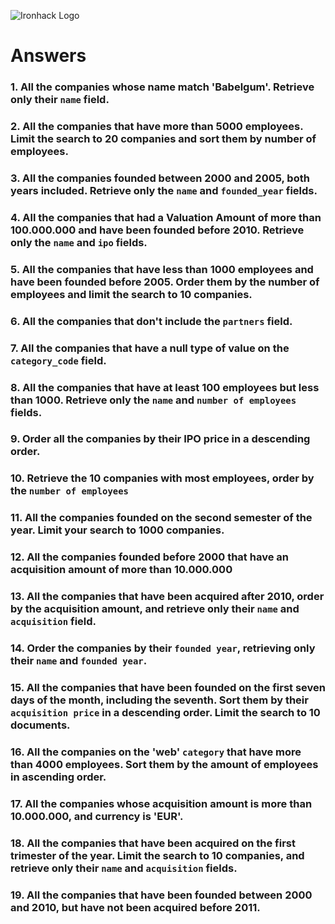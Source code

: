 ![Ironhack Logo](https://i.imgur.com/1QgrNNw.png)

# Answers

### 1. All the companies whose name match 'Babelgum'. Retrieve only their `name` field.

<!--
query: {name: 'Babelgum'}
projection: {name: 1}
sort:
skip:
limit:
-->

### 2. All the companies that have more than 5000 employees. Limit the search to 20 companies and sort them by **number of employees**.

<!--
query: {number_of_employees: {$gt: 5000}}
projection:
sort: {number_of_employees:-1}
skip:
limit: 20
 -->

### 3. All the companies founded between 2000 and 2005, both years included. Retrieve only the `name` and `founded_year` fields.

<!--
query: { $and: [ {founded_year: {$gte:2000}} , { founded_year:{$lte: 2005} } ] }
projection: {name: 1, founded_year: 1}
sort:
skip:
limit:
-->

### 4. All the companies that had a Valuation Amount of more than 100.000.000 and have been founded before 2010. Retrieve only the `name` and `ipo` fields.

<!--
query: { $and: [ {ipo.valuation_amount: {$gt:100000000}} , { founded_year:{$lte: 2010} } ] }
projection: {name:1,ipo:1}
sort:
skip:
limit:
-->

### 5. All the companies that have less than 1000 employees and have been founded before 2005. Order them by the number of employees and limit the search to 10 companies.

<!--
query: { $and:[{number_of_employees: {$lt: 1000}}, {founded_year: {$lt: 2005}}]}
projection:
sort: {number_of_employees:1}
skip:
limit: 10
-->

### 6. All the companies that don't include the `partners` field.

<!--
query: { partners: {$exists: false}}
projection:
sort:
skip:
limit:
-->

### 7. All the companies that have a null type of value on the `category_code` field.

<!--
query: { category_code: {$type: 10}}
projection:
sort:
skip:
limit:
-->

### 8. All the companies that have at least 100 employees but less than 1000. Retrieve only the `name` and `number of employees` fields.

<!--
query: { $and: [ {number_of_employees: {$gte:100}} , { number_of_employees:{$lt: 1000} } ] }
projection: {name: 1, number_of_employees:1}
sort:
skip:
limit:
-->

### 9. Order all the companies by their IPO price in a descending order.

<!--
query:
projection:
sort: /{"ipo.valuation_amount":-1}
skip:
limit:
-->

### 10. Retrieve the 10 companies with most employees, order by the `number of employees`

<!--
query:
projection:
sort: {number_of_employees:-1}
skip: /
limit: 10
-->

### 11. All the companies founded on the second semester of the year. Limit your search to 1000 companies.

<!--
query: { $and: [{ founded_month: {$gte: 4}}, {founded_month: {$lte: 6} } ] }
projection:
sort:
skip:
limit: 1000
-->

### 12. All the companies founded before 2000 that have an acquisition amount of more than 10.000.000

<!--
query: { $and: [{founded_year:{$lt: 2000}},{acquisition:{$gt: 10000000}}]}
projection:
sort:
skip:
limit:
-->

### 13. All the companies that have been acquired after 2010, order by the acquisition amount, and retrieve only their `name` and `acquisition` field.

<!--
query: {"acquisitions.acquired_year":{$gt: 2010}}
projection: {name:1, acquisition:1}
sort: {"acquisitions.price_amount":-1}
skip:
limit:
-->

### 14. Order the companies by their `founded year`, retrieving only their `name` and `founded year`.

<!--
query:
projection: {name:1, founded_year:1}
sort: {founded_year:-1}
skip:
limit:
-->

### 15. All the companies that have been founded on the first seven days of the month, including the seventh. Sort them by their `acquisition price` in a descending order. Limit the search to 10 documents.

<!--
query: {$and:[{founded_day:{$gte:1}},{founded_day:{$lte: 7}}]}
projection:
sort: {"acquisitions.price_amount":-1}
skip:
limit: 10
-->

### 16. All the companies on the 'web' `category` that have more than 4000 employees. Sort them by the amount of employees in ascending order.

<!--
query: {$and:[{category_code:'web'},{number_of_employees:{$gt: 4000}}]}
projection:
sort: {number_of_employees:1}
skip:
limit:
-->

### 17. All the companies whose acquisition amount is more than 10.000.000, and currency is 'EUR'.

<!--
query: {$and:[{"ipo.valuation_currency_code":'EUR'},{"acquisition.price_amount":{$gt: 10000}}]}
projection:
sort:
skip:
limit:
-->

### 18. All the companies that have been acquired on the first trimester of the year. Limit the search to 10 companies, and retrieve only their `name` and `acquisition` fields.

<!--
query: { $and: [{ founded_month: {$gte: 1}}, {founded_month: {$lte: 3} } ] }
projection: {name:1,acquisition:1}
sort:
skip:
limit: 10
-->

### 19. All the companies that have been founded between 2000 and 2010, but have not been acquired before 2011.

<!--
query: { $and: [ {founded_year: {$gte:2000}} , { founded_year:{$lte: 2010}, {"acquisitions.acquired_year":{$gte:2011}} ] }
projection:
sort:
skip:
limit:
-->

